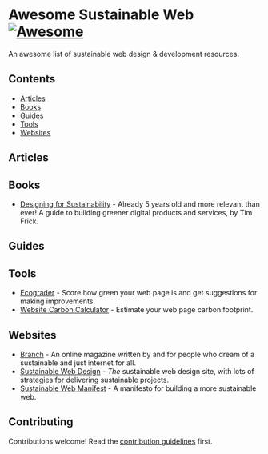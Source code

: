 # Awesome Sustainable Web [![Awesome](https://awesome.re/badge-flat.svg)](https://awesome.re)

An awesome list of sustainable web design & development resources.

## Contents

- [Articles](#articles)
- [Books](#books)
- [Guides](#guides)
- [Tools](#tools)
- [Websites](#websites)

## Articles

## Books

- [Designing for Sustainability](https://www.oreilly.com/library/view/designing-for-sustainability/9781491935767/) - Already 5 years old and more relevant than ever! A guide to building greener digital products and services, by Tim Frick.

## Guides

## Tools

- [Ecograder](https://www.ecograder.com/) - Score how green your web page is and get suggestions for making improvements.
- [Website Carbon Calculator](https://www.websitecarbon.com/) - Estimate your web page carbon footprint.

## Websites

- [Branch](https://branch.climateaction.tech/) - An online magazine written by and for people who dream of a sustainable and just internet for all.
- [Sustainable Web Design](https://sustainablewebdesign.org/) - _The_ sustainable web design site, with lots of strategies for delivering sustainable projects.
- [Sustainable Web Manifest](https://www.sustainablewebmanifesto.com/) - A manifesto for building a more sustainable web.

## Contributing

Contributions welcome! Read the [contribution guidelines](contributing.md) first.
